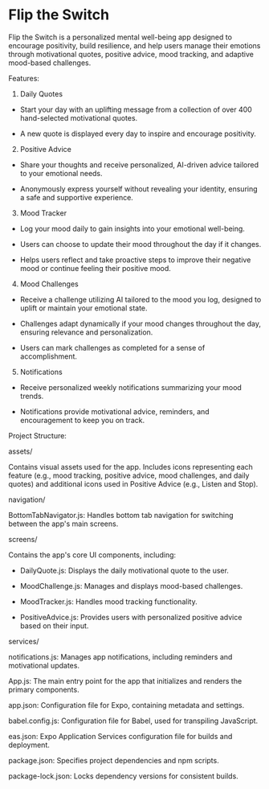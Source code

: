 # Flip the Switch

Flip the Switch is a personalized mental well-being app designed to encourage positivity, build resilience, and help users manage their emotions through motivational quotes, positive advice, mood tracking, and adaptive mood-based challenges.

Features:
1. Daily Quotes

- Start your day with an uplifting message from a collection of over 400 hand-selected motivational quotes.

- A new quote is displayed every day to inspire and encourage positivity.

2. Positive Advice

- Share your thoughts and receive personalized, AI-driven advice tailored to your emotional needs.

- Anonymously express yourself without revealing your identity, ensuring a safe and supportive experience.

3. Mood Tracker

- Log your mood daily to gain insights into your emotional well-being.

- Users can choose to update their mood throughout the day if it changes.

- Helps users reflect and take proactive steps to improve their negative mood or continue feeling their positive mood.

4. Mood Challenges

- Receive a challenge utilizing AI tailored to the mood you log, designed to uplift or maintain your emotional state.

- Challenges adapt dynamically if your mood changes throughout the day, ensuring relevance and personalization.

- Users can mark challenges as completed for a sense of accomplishment.

5. Notifications

- Receive personalized weekly notifications summarizing your mood trends.

- Notifications provide motivational advice, reminders, and encouragement to keep you on track.

Project Structure:

assets/  

Contains visual assets used for the app. Includes icons representing each feature (e.g., mood tracking, positive advice, mood challenges, and daily quotes) and additional icons used in Positive Advice (e.g., Listen and Stop).

navigation/  

BottomTabNavigator.js: Handles bottom tab navigation for switching between the app's main screens.

screens/ 

Contains the app's core UI components, including:

- DailyQuote.js: Displays the daily motivational quote to the user.  

- MoodChallenge.js: Manages and displays mood-based challenges.  

- MoodTracker.js: Handles mood tracking functionality.  

- PositiveAdvice.js: Provides users with personalized positive advice based on their input.

services/  

notifications.js: Manages app notifications, including reminders and motivational updates.

App.js: The main entry point for the app that initializes and renders the primary components.

app.json: Configuration file for Expo, containing metadata and settings.

babel.config.js: Configuration file for Babel, used for transpiling JavaScript.

eas.json: Expo Application Services configuration file for builds and deployment.

package.json: Specifies project dependencies and npm scripts.

package-lock.json: Locks dependency versions for consistent builds.
